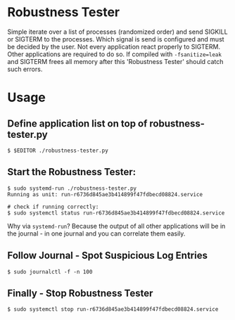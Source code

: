 # Robustness Tester

Simple iterate over a list of processes (randomized order) and send SIGKILL or
SIGTERM to the processes. Which signal is send is configured and must be decided
by the user. Not every application react properly to SIGTERM. Other applications
are required to do so. If compiled with `-fsanitize=leak` and SIGTERM frees all memory
after this 'Robustness Tester' should catch such errors.

# Usage

## Define application list on top of robustness-tester.py

```
$ $EDITOR ./robustness-tester.py
```

## Start the Robustness Tester:

```
$ sudo systemd-run ./robustness-tester.py
Running as unit: run-r6736d845ae3b414899f47fdbecd08824.service

# check if running correctly:
$ sudo systemctl status run-r6736d845ae3b414899f47fdbecd08824.service
```

Why via `systemd-run`? Because the output of all other applications will be in
the journal - in one journal and you can correlate them easily.

## Follow Journal - Spot Suspicious Log Entries

```
$ sudo journalctl -f -n 100
```


## Finally - Stop Robustness Tester

```
$ sudo systemctl stop run-r6736d845ae3b414899f47fdbecd08824.service
```



